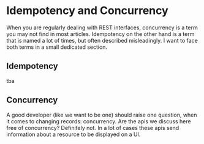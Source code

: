 # Idempotency and Concurrency
When you are regularly dealing with REST interfaces, concurrency is a term you may not find in most articles. Idempotency on the other hand is a term that is named a lot of times, but often described misleadingly. I want to face both terms in a small dedicated section.

## Idempotency
tba

## Concurrency
A good developer (like we want to be one) should raise one question, when it comes to changing records: concurrency. Are the apis we discuss here free of concurrency? Definitely not. In a lot of cases these apis send information about a resource to be displayed on a UI.
